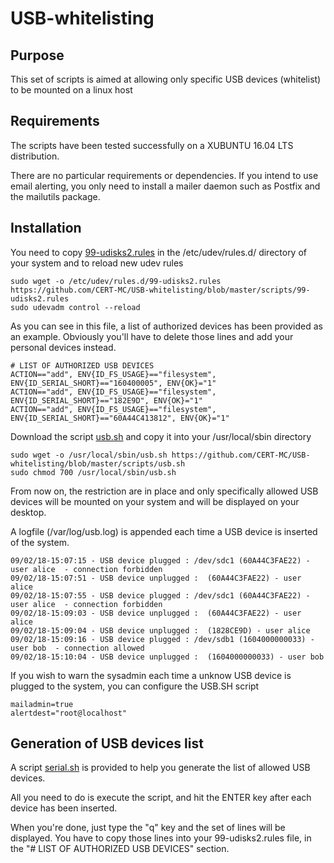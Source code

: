 
# USB-whitelisting

## Purpose

This set of scripts is aimed at allowing only specific USB devices (whitelist) to be mounted on a linux host

## Requirements

The scripts have been tested successfully on a XUBUNTU 16.04 LTS distribution.

There are no particular requirements or dependencies. If you intend to use email alerting, you only need to install a mailer daemon such as Postfix and the mailutils package.

## Installation

You need to copy [99-udisks2.rules](https://github.com/CERT-MC/USB-whitelisting/blob/master/scripts/99-udisks2.rules) in the /etc/udev/rules.d/ directory of your system and to reload new udev rules

    sudo wget -o /etc/udev/rules.d/99-udisks2.rules https://github.com/CERT-MC/USB-whitelisting/blob/master/scripts/99-udisks2.rules
    sudo udevadm control --reload

As you can see in this file, a list of authorized devices has been provided as an example. Obviously you'll have to delete those lines and add your personal devices instead.

    # LIST OF AUTHORIZED USB DEVICES
    ACTION=="add", ENV{ID_FS_USAGE}=="filesystem", ENV{ID_SERIAL_SHORT}=="160400005", ENV{OK}="1"
    ACTION=="add", ENV{ID_FS_USAGE}=="filesystem", ENV{ID_SERIAL_SHORT}=="182E9D", ENV{OK}="1"
    ACTION=="add", ENV{ID_FS_USAGE}=="filesystem", ENV{ID_SERIAL_SHORT}=="60A44C413812", ENV{OK}="1"

Download the script [usb.sh](https://github.com/CERT-MC/USB-whitelisting/blob/master/scripts/usb.sh) and copy it into your /usr/local/sbin directory

    sudo wget -o /usr/local/sbin/usb.sh https://github.com/CERT-MC/USB-whitelisting/blob/master/scripts/usb.sh
    sudo chmod 700 /usr/local/sbin/usb.sh

From now on, the restriction are in place and only specifically allowed USB devices will be mounted on your system and will be displayed on your desktop.

A logfile (/var/log/usb.log) is appended each time a USB device is inserted of the system.

    09/02/18-15:07:15 - USB device plugged : /dev/sdc1 (60A44C3FAE22) - user alice  - connection forbidden
    09/02/18-15:07:51 - USB device unplugged :  (60A44C3FAE22) - user alice
    09/02/18-15:07:55 - USB device plugged : /dev/sdc1 (60A44C3FAE22) - user alice  - connection forbidden
    09/02/18-15:09:03 - USB device unplugged :  (60A44C3FAE22) - user alice
    09/02/18-15:09:04 - USB device unplugged :  (1828CE9D) - user alice 
    09/02/18-15:09:16 - USB device plugged : /dev/sdb1 (1604000000033) - user bob  - connection allowed
    09/02/18-15:10:04 - USB device unplugged :  (1604000000033) - user bob

If you wish to warn the sysadmin each time a unknow USB device is plugged to the system, you can configure the USB.SH script

    mailadmin=true
	alertdest="root@localhost"

## Generation of USB devices list

A script [serial.sh](https://github.com/CERT-MC/USB-whitelisting/blob/master/scripts/serial.sh) is provided to help you generate the list of allowed USB devices.

All you need to do is execute the script, and hit the ENTER key after each device has been inserted.

When you're done, just type the "q" key and the set of lines will be displayed. You have to copy those lines into your 99-udisks2.rules file, in the "# LIST OF AUTHORIZED USB DEVICES" section.

